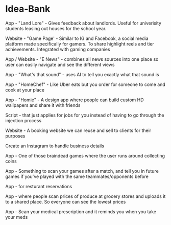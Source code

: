 # Idea-Bank
App - "Land Lore" - Gives feedback about landlords. Useful for univerisity students leasing out houses for the school year. 

Website - "Game Page' - Similar to IG and Facebook, a social media platform made specifically for gamers. To share highlight reels and tier achievements. Integrated with gaming companies

App / Website - "E News" - combines all news sources into one place so user can easily navigate and see the different views

App - "What's that sound" - uses AI to tell you exactly what that sound is

App - "HomeChef" - Like Uber eats but you order for someone to come and cook at your place

App - "Homie" - A design app where people can build custom HD wallpapers and share it with friends

Script - that just applies for jobs for you instead of having to go through the injection process

Website - A booking website we can reuse and sell to clients for their purposes

Create an Instagram to handle business details

App - One of those braindead games where the user runs around collecting coins

App - Something to scan your games after a match, and tell you in future games if you've played with the same teammates/opponents before

App - for resturant reservations

App - where people scan prices of produce at grocery stores and uploads it to a shared place. So everyone can see the lowest prices

App - Scan your medical prescription and it reminds you when you take your meds

